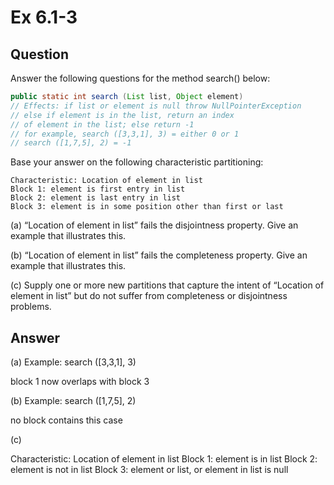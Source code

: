 # Ex 6.1-3

## Question

Answer the following questions for the method search() below:
``` java
public static int search (List list, Object element)
// Effects: if list or element is null throw NullPointerException
// else if element is in the list, return an index
// of element in the list; else return -1
// for example, search ([3,3,1], 3) = either 0 or 1
// search ([1,7,5], 2) = -1
```

Base your answer on the following characteristic partitioning:
```
Characteristic: Location of element in list
Block 1: element is first entry in list
Block 2: element is last entry in list
Block 3: element is in some position other than first or last
```
(a) “Location of element in list” fails the disjointness property. Give an example that
illustrates this.

(b) “Location of element in list” fails the completeness property. Give an example that
illustrates this.

(c) Supply one or more new partitions that capture the intent of “Location of element in
list” but do not suffer from completeness or disjointness problems.

## Answer

(a) Example: search ([3,3,1], 3)

block 1 now overlaps with block 3

(b) Example: search ([1,7,5], 2)

no block contains this case

(c)

Characteristic: Location of element in list
Block 1: element is in list
Block 2: element is not in list
Block 3: element or list, or element in list is null
